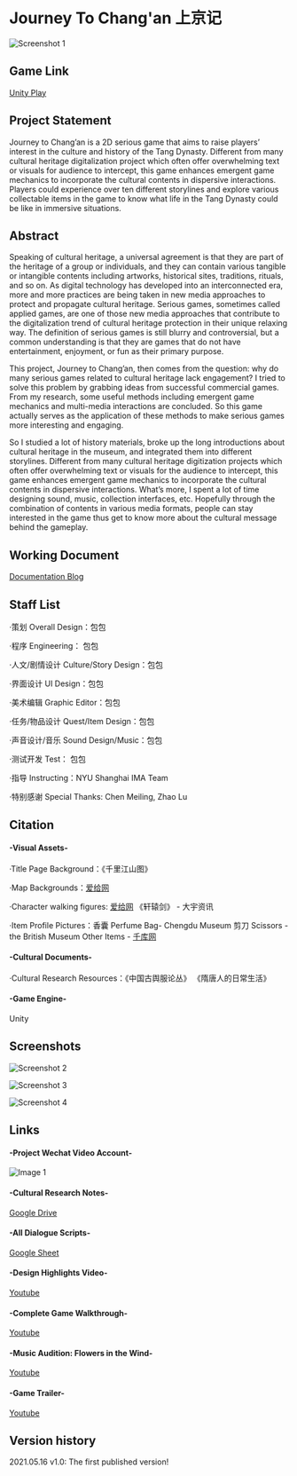 # Journey To Chang'an 上京记

![Screenshot 1](pics/screenshot1.png)

## Game Link
[Unity Play](https://play.unity.com/mg/other/web-jhxqr)

## Project Statement
Journey to Chang’an is a 2D serious game that aims to raise players’ interest in the culture and history of the Tang Dynasty. Different from many cultural heritage digitalization project which often offer overwhelming text or visuals for audience to intercept, this game enhances emergent game mechanics to incorporate the cultural contents in dispersive interactions. Players could experience over ten different storylines and explore various collectable items in the game to know what life in the Tang Dynasty could be like in immersive situations.


## Abstract
Speaking of cultural heritage, a universal agreement is that they are part of the heritage of a group or individuals, and they can contain various tangible or intangible contents including artworks, historical sites, traditions, rituals, and so on. As digital technology has developed into an interconnected era, more and more practices are being taken in new media approaches to protect and propagate cultural heritage. Serious games, sometimes called applied games, are one of those new media approaches that contribute to the digitalization trend of cultural heritage protection in their unique relaxing way. The definition of serious games is still blurry and controversial, but a common understanding is that they are games that do not have entertainment, enjoyment, or fun as their primary purpose.

This project, Journey to Chang’an, then comes from the question: why do many serious games related to cultural heritage lack engagement? I tried to solve this problem by grabbing ideas from successful commercial games. From my research, some useful methods including emergent game mechanics and multi-media interactions are concluded. So this game actually serves as the application of these methods to make serious games more interesting and engaging. 

So I studied a lot of history materials, broke up the long introductions about cultural heritage in the museum, and integrated them into different storylines. Different from many cultural heritage digitization projects which often offer overwhelming text or visuals for the audience to intercept, this game enhances emergent game mechanics to incorporate the cultural contents in dispersive interactions. What’s more, I spent a lot of time designing sound, music, collection interfaces, etc. Hopefully through the combination of contents in various media formats, people can stay interested in the game thus get to know more about the cultural message behind the gameplay.

## Working Document
[Documentation Blog](https://www.notion.so/Capstone-2-8fdb317e2d3742f49901aa9076f5d2c2)

## Staff List
·策划 Overall Design：包包

·程序 Engineering： 包包

·人文/剧情设计 Culture/Story Design：包包

·界面设计 UI Design：包包

·美术编辑 Graphic Editor：包包

·任务/物品设计 Quest/Item Design：包包

·声音设计/音乐 Sound Design/Music：包包

·测试开发 Test： 包包

·指导 Instructing：NYU Shanghai IMA Team

·特别感谢 Special Thanks: Chen Meiling, Zhao Lu

## Citation
  #### -Visual Assets-
  ·Title Page Background：《千里江山图》

  ·Map Backgrounds：[爱给网](https://www.aigei.com/view/70312.html)

  ·Character walking figures: [爱给网](https://www.aigei.com/view/287.html)
                             《轩辕剑》 - 大宇资讯

  ·Item Profile Pictures：香囊 Perfume  Bag- Chengdu Museum
                          剪刀 Scissors - the British Museum
                          Other Items - [千库网](https://588ku.com/)

  #### -Cultural Documents-                        
  ·Cultural Research Resources：《中国古舆服论丛》
                                《隋唐人的日常生活》
                                
  #### -Game Engine-
  Unity

## Screenshots
![Screenshot 2](pics/screenshot2.png)

![Screenshot 3](pics/screenshot3.png)

![Screenshot 4](pics/screenshot4.png)

## Links
  #### -Project Wechat Video Account-
  ![Image 1](pics/wechat.jpg)

  #### -Cultural Research Notes-
  [Google Drive](https://drive.google.com/file/d/1OFF9lQzE6tWmv5ry3WscFmPkEY4-LP24/view?usp=sharing)

  #### -All Dialogue Scripts-
  [Google Sheet](https://docs.google.com/spreadsheets/d/1qwXmXgKnK1-vpbHM_FORp7HPfdSxIoZjqeRIubEuI0Q/edit?usp=sharing)
  
  #### -Design Highlights Video-
  [Youtube](https://youtu.be/LSqLGmzKOhQ)
  
  #### -Complete Game Walkthrough-
  [Youtube](https://youtu.be/s9bPxK5pXbo)
  
  #### -Music Audition: Flowers in the Wind-
  [Youtube](https://youtu.be/80P3OolN92g)

  #### -Game Trailer-
  [Youtube](https://www.youtube.com/watch?v=DSw_b2yVkaY)
  
## Version history
2021.05.16 v1.0: The first published version!
